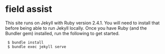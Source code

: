 # field assist

This site runs on Jekyll with Ruby version 2.4.1. You will need to install that before being able to run Jekyll locally. Once you have Ruby (and the Bundler gem) installed, run the following to get started.

```
 $ bundle install
 $ bundle exec jekyll serve
```
